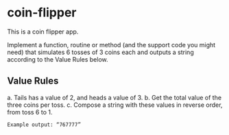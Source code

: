 # coin-flipper

This is a coin flipper app.

Implement a function, routine or method (and the support code you might need)
that simulates 6 tosses of 3 coins each and outputs a string according to the
Value Rules below. 

## Value Rules

a. Tails has a value of 2, and heads a value of 3.
b. Get the total value of the three coins per toss.
c. Compose a string with these values in reverse order, from toss 6 to 1.

    Example output: “767777” 
